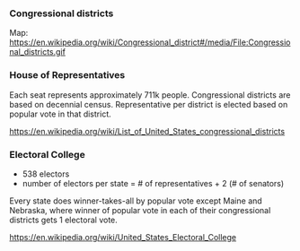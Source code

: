 ### Congressional districts

Map: https://en.wikipedia.org/wiki/Congressional_district#/media/File:Congressional_districts.gif


### House of Representatives

Each seat represents approximately 711k people. Congressional districts are based on decennial census. Representative per district is elected based on popular vote in that district.

https://en.wikipedia.org/wiki/List_of_United_States_congressional_districts


### Electoral College

* 538 electors
* number of electors per state = # of representatives + 2 (# of senators)

Every state does winner-takes-all by popular vote except Maine and Nebraska, where winner of popular vote in each of their congressional districts gets 1 electoral vote.

https://en.wikipedia.org/wiki/United_States_Electoral_College